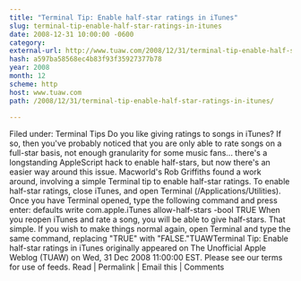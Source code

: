 ```yaml
---
title: "Terminal Tip: Enable half-star ratings in iTunes"
slug: terminal-tip-enable-half-star-ratings-in-itunes
date: 2008-12-31 10:00:00 -0600
category: 
external-url: http://www.tuaw.com/2008/12/31/terminal-tip-enable-half-star-ratings-in-itunes/
hash: a597ba58568ec4b83f93f35927377b78
year: 2008
month: 12
scheme: http
host: www.tuaw.com
path: /2008/12/31/terminal-tip-enable-half-star-ratings-in-itunes/

---
```


Filed under: Terminal Tips Do you like giving ratings to songs in iTunes? If so, then you've probably noticed that you are only able to rate songs on a full-star basis, not enough granularity for some music fans... there's a longstanding AppleScript hack to enable half-stars, but now there's an easier way around this issue. Macworld's Rob Griffiths found a work around, involving a simple Terminal tip to enable half-star ratings. To enable half-star ratings, close iTunes, and open Terminal (/Applications/Utilities). Once you have Terminal opened, type the following command and press enter:  defaults write com.apple.iTunes allow-half-stars -bool TRUE When you reopen iTunes and rate a song, you will be able to give half-stars. That simple. If you wish to make things normal again, open Terminal and type the same command, replacing "TRUE" with "FALSE."TUAWTerminal Tip: Enable half-star ratings in iTunes originally appeared on The Unofficial Apple Weblog (TUAW) on Wed, 31 Dec 2008 11:00:00 EST.  Please see our terms for use of feeds. Read | Permalink | Email this | Comments     
